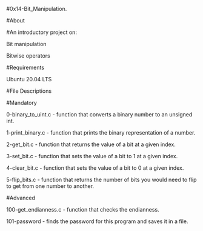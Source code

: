 #0x14-Bit_Manipulation.

#About

#An introductory project on:

Bit manipulation

Bitwise operators

#Requirements

Ubuntu 20.04 LTS


#File Descriptions

#Mandatory

0-binary_to_uint.c - function that converts a binary number to an unsigned int.

1-print_binary.c - function that prints the binary representation of a number.

2-get_bit.c - function that returns the value of a bit at a given index.

3-set_bit.c - function that sets the value of a bit to 1 at a given index.

4-clear_bit.c - function that sets the value of a bit to 0 at a given index.

5-flip_bits.c - function that returns the number of bits you would need to flip to get from one number to another.

#Advanced

100-get_endianness.c - function that checks the endianness.

101-password - finds the password for this program and saves it in a file.


